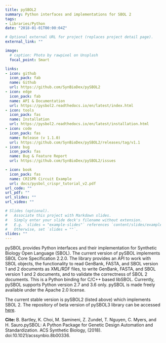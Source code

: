 ```yaml
---
title: pySBOL2
summary: Python interfaces and implementations for SBOL 2
tags:
- Libraries/Python
date: "2018-01-01T00:00:04Z"

# Optional external URL for project (replaces project detail page).
external_link: ""

image:
  # caption: Photo by rawpixel on Unsplash
  focal_point: Smart

links:
- icon: github
  icon_pack: fab
  name: Github
  url: https://github.com/SynBioDex/pySBOL2
- icon: edge
  icon_pack: fab
  name: API & Documentation
  url: https://pysbol2.readthedocs.io/en/latest/index.html
- icon: tools
  icon_pack: fas
  name: Installation
  url: https://pysbol2.readthedocs.io/en/latest/installation.html
- icon: code
  icon_pack: fas
  name: Release (v 1.1.0)
  url: https://github.com/SynBioDex/pySBOL2/releases/tag/v1.1
- icon: bug
  icon_pack: fas
  name: Bug & Feature Report
  url: https://github.com/SynBioDex/pySBOL2/issues

- icon: book
  icon_pack: fas
  name: CRISPR Circuit Example
  url: docs/pysbol_crispr_tutorial_v2.pdf
url_code: ""
url_pdf: ""
url_slides: ""
url_video: ""

# Slides (optional).
#   Associate this project with Markdown slides.
#   Simply enter your slide deck's filename without extension.
#   E.g. `slides = "example-slides"` references `content/slides/example-slides.md`.
#   Otherwise, set `slides = ""`.
slides: ""
---
```


pySBOL provides Python interfaces and their implementation for Synthetic Biology Open Language (SBOL). The current version of pySBOL implements SBOL Core Specification 2.2.0. The library provides an API to work with SBOL objects, the functionality to read GenBank, FASTA, and SBOL version 1 and 2 documents as XML/RDF files, to write GenBank, FASTA, and SBOL version 1 and 2 documents, and to validate the correctness of SBOL 2 documents. This is a Python binding for C/C++ based libSBOL. Currently, pySBOL supports Python version 2.7 and 3.6 only. pySBOL is made freely available under the Apache 2.0 license.

The current stable version is pySBOL2 (listed above) which implements SBOL 2. The repository of beta version of pySBOL3 library can be accessed [here](https://github.com/SynBioDex/pySBOL3).



<b>Cite: </b> B. Bartley, K. Choi, M. Samineni, Z. Zundel, T. Nguyen, C. Myers, and H. Sauro.pySBOL: A Python Package for Genetic Design Automation and Standardization. ACS Synthetic Biology, (2018). doi:10.1021/acssynbio.8b00336.
